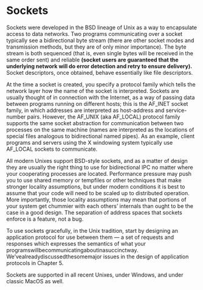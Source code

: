 # Sockets


Sockets were developed in the BSD lineage of Unix as a way to encapsulate access to data networks. Two programs communicating over a socket typically see a bidirectional byte stream (there are other socket modes and transmission methods, but they are of only minor importance). The byte stream is both sequenced (that is, even single bytes will be received in the same order sent) and reliable **(socket users are guaranteed that the underlying network will do error detection and retry to ensure delivery).** Socket descriptors, once obtained, behave essentially like file descriptors.

At the time a socket is created, you specify a protocol family which tells the network layer how the name of the socket is interpreted. Sockets are usually thought of in connection with the Internet, as a way of passing data between programs running on different hosts; this is the AF_INET socket family, in which addresses are interpreted as host-address and service- number pairs. However, the AF_UNIX (aka AF_LOCAL) protocol family supports the same socket abstraction for communication between two processes on the same machine (names are interpreted as the locations of special files analogous to bidirectional named pipes). As an example, client programs and servers using the X windowing system typically use AF_LOCAL sockets to communicate.

All modern Unixes support BSD-style sockets, and as a matter of design they are usually the right thing to use for bidirectional IPC no matter where your cooperating processes are located. Performance pressure may push you to use shared memory or tempfiles or other techniques that make stronger locality assumptions, but under modern conditions it is best to assume that your code will need to be scaled up to distributed operation. More importantly, those locality assumptions may mean that portions of your system get chummier with each others’ internals than ought to be the case in a good design. The separation of address spaces that sockets enforce is a feature, not a bug.

To use sockets gracefully, in the Unix tradition, start by designing an application protocol for use between them — a set of requests and responses which expresses the semantics of what your programswillbecommunicatingaboutinasuccinctway. We’vealreadydiscussedthesomemajor issues in the design of application protocols in Chapter 5.

Sockets are supported in all recent Unixes, under Windows, and under classic MacOS as well.
